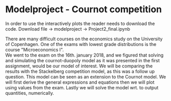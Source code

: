 # Modelproject - Cournot competition

In order to use the interactively plots the reader needs to download the code. Download file -> modelproject -> Project2_final.ipynb

There are many difficult courses on the economics study on the University of Copenhagen. One of the exams with lowest grade distributions is the course "Microeconomics I".  
We went to the exam on the 16th. january 2018, and we figured that solving and simulating the cournot-duopoly model as it was presented in the first assignment, would be our model of  interest. We will be comparing the results with the Stackelberg competition model, as this was a follow up question. This model can be seen as an extension to the Cournot model. We will first derive the general expressions and equations then we will plot using values from the exam. Lastly we will solve the model wrt. to output quantities, numerically.
